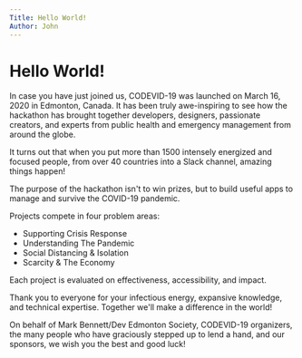 ```yaml
---
Title: Hello World!
Author: John
---
```


# Hello World!

In case you have just joined us, CODEVID-19 was launched on March 16, 2020 in Edmonton, Canada.  It has been truly awe-inspiring to see how the hackathon has brought together developers, designers, passionate creators, and experts from public health and emergency management from around the globe. 

It turns out that when you put more than 1500 intensely energized and focused people, from over 40 countries into a Slack channel, amazing things happen!  

The purpose of the hackathon isn't to win prizes, but to build useful apps to manage and survive the COVID-19 pandemic. 

Projects compete in four problem areas:

*  Supporting Crisis Response
*  Understanding The Pandemic
*  Social Distancing & Isolation
*  Scarcity & The Economy

Each project is evaluated on effectiveness, accessibility, and impact. 

Thank you to everyone for your infectious energy, expansive knowledge, and technical expertise. Together we'll make  a difference in the world!

On behalf of Mark Bennett/Dev Edmonton Society, CODEVID-19 organizers, the many people who have graciously stepped up to lend a hand, and our sponsors, we wish you the best and good luck! 
